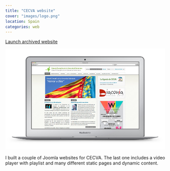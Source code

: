 ```yaml
---
title: "CECVA website"
cover: "images/logo.png"
location: Spain
categories: web
---
```


<p class="align-center">
<a class="btn" href="http://cecva.herokuapp.com" target="_blank">Launch archived website</a>
</p>

![](./images/1.jpg)

I built a couple of Joomla websites for CECVA. The last one includes a video player with playlist and many different static pages and dynamic content.
